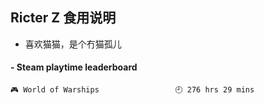 ## Ricter Z 食用说明
- 喜欢猫猫，是个冇猫孤儿

<!-- steam-box start -->
#### - Steam playtime leaderboard
```text
🎮 World of Warships                 🕘 276 hrs 29 mins
```
<!-- Powered by https://github.com/YouEclipse/steam-box . -->
<!-- steam-box end -->
